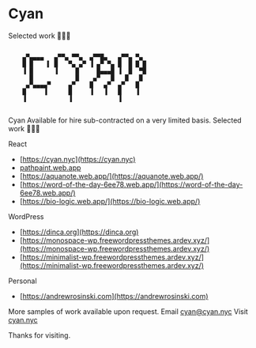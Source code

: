 # Cyan
Selected work 🌈✨🦅
```

    ▄▀▄▄▄▄   ▄▀▀▄ ▀▀▄  ▄▀▀█▄   ▄▀▀▄ ▀▄ 
    █ █    ▌ █   ▀▄ ▄▀ ▐ ▄▀ ▀▄ █  █ █ █ 
    ▐ █      ▐     █     █▄▄▄█ ▐  █  ▀█ 
      █            █    ▄▀   █   █   █  
     ▄▀▄▄▄▄▀     ▄▀    █   ▄▀  ▄▀   █   
    █     ▐      █     ▐   ▐   █    ▐   
    ▐            ▐             ▐        
      
```
Cyan
Available for hire sub-contracted on a very limited basis.
Selected work 🌈✨🦅

React
* [https://cyan.nyc](https://cyan.nyc)
* [pathpaint.web.app](https://pathpaint.web.app)
* [https://aquanote.web.app/](https://aquanote.web.app/)
* [https://word-of-the-day-6ee78.web.app/](https://word-of-the-day-6ee78.web.app/)
* [https://bio-logic.web.app/](https://bio-logic.web.app/)

WordPress
* [https://dinca.org](https://dinca.org)
* [https://monospace-wp.freewordpressthemes.ardev.xyz/](https://monospace-wp.freewordpressthemes.ardev.xyz/)
* [https://minimalist-wp.freewordpressthemes.ardev.xyz/](https://minimalist-wp.freewordpressthemes.ardev.xyz/)

Personal
* [https://andrewrosinski.com](https://andrewrosinski.com)

More samples of work available upon request.
Email [cyan@cyan.nyc](mailto:cyan@cyan.nyc)
Visit [cyan.nyc](https://cyan.nyc)

Thanks for visiting.
